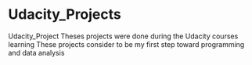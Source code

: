 # Udacity_Projects
Udacity_Project
Theses projects were done during the Udacity courses learning
These projects consider to be my first step toward programming and data analysis

